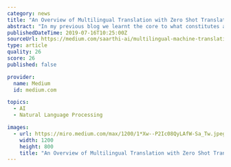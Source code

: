 ```yaml
---
category: news
title: "An Overview of Multilingual Translation with Zero Shot Translation"
abstract: "In my previous blog we learnt the core to what constitutes a Machine Translation System. There, we learnt how to make our own Machine Translation System between two languages, using Neural Machine Translation. In this article, however, we’re going to see ..."
publishedDateTime: 2019-07-16T10:25:00Z
sourceUrl: https://medium.com/saarthi-ai/multilingual-machine-translation-a-brief-overview-c4c255677446
type: article
quality: 26
score: 26
published: false

provider:
  name: Medium
  id: medium.com

topics:
  - AI
  - Natural Language Processing

images:
  - url: https://miro.medium.com/max/1200/1*Xw--P2Ic08QyLAfW-Sa_Tw.jpeg
    width: 1200
    height: 800
    title: "An Overview of Multilingual Translation with Zero Shot Translation"
---
```

